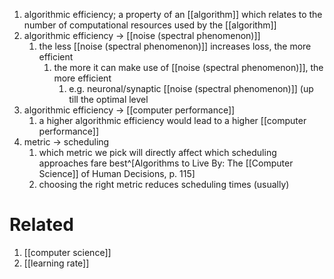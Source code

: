 1. algorithmic efficiency; a property of an [[algorithm]] which relates to the number of computational resources used by the [[algorithm]]
2. algorithmic efficiency → [[noise (spectral phenomenon)]]
	1. the less [[noise (spectral phenomenon)]] increases loss, the more efficient
		1. the more it can make use of [[noise (spectral phenomenon)]], the more efficient
			1. e.g. neuronal/synaptic [[noise (spectral phenomenon)]] (up till the optimal level
3.  algorithmic efficiency → [[computer performance]]
	1. a higher algorithmic efficiency would lead to a higher [[computer performance]]
2. metric → scheduling
	1. which metric we pick will directly affect which scheduling approaches fare best^[Algorithms to Live By: The [[Computer Science]] of Human Decisions, p. 115]
	2. choosing the right metric reduces scheduling times (usually)

# Related
1. [[computer science]]
2. [[learning rate]]
